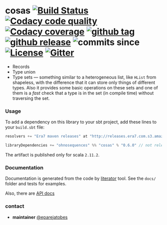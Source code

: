 # cosas [![Build Status](https://travis-ci.org/ohnosequences/cosas.svg?branch=master)](https://travis-ci.org/ohnosequences/cosas) [![Codacy code quality](https://api.codacy.com/project/badge/grade/0ead09f732564954b54700aa4e0feea4)](https://www.codacy.com/app/era7/cosas) [![Codacy coverage](https://api.codacy.com/project/badge/coverage/0ead09f732564954b54700aa4e0feea4)](https://www.codacy.com/app/era7/cosas) [![github tag](https://img.shields.io/github/tag/ohnosequences/cosas.svg)](https://github.com/ohnosequences.cosas/tags) [![github release](https://img.shields.io/github/release/ohnosequences.cosas.svg)](https://github.com/ohnosequences.cosas/releases) ![commits since](https://img.shields.io/github/commits-since/ohnosequences/cosas/0.7.1.svg) [![License](https://img.shields.io/badge/license-AGPLv3-blue.svg)](https://tldrlegal.com/license/gnu-affero-general-public-license-v3-%28agpl-3.0%29) [![Gitter](https://img.shields.io/badge/gitter-chat-yellowgreen.svg)](https://gitter.im/ohnosequences/cosas)


<!-- GitHub release:
GitHub commits: 		 -->

* Records
* Type union
* Type sets — something similar to a heterogeneous list, like `HList` from shapeless, with the difference that it can store only things of different types. Also it provides some basic operations on these sets and one of them is a _fast_ check that a type is in the set (in compile time) without traversing the set.


### Usage

To add a dependency on this library to your sbt project, add these lines to your `build.sbt` file:

```scala
resolvers += "Era7 maven releases" at "http://releases.era7.com.s3.amazonaws.com"

libraryDependencies += "ohnosequences" %% "cosas" % "0.6.0" // not released yet
```

The artifact is published only for scala `2.11.2`.


### Documentation

Documentation is generated from the code by [literator](https://github.com/laughedelic/literator)
tool. See the `docs/` folder and tests for examples.

Also, there are [API docs](http://ohnosequences.com/cosas/docs/api/0.5.0)

### contact

- **maintainer** [@eparejatobes](https://github.com/eparejatobes)
